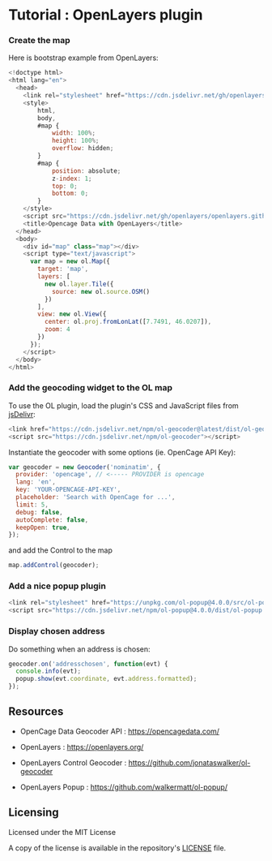 # Tutorial : OpenLayers plugin

### Create the map

Here is bootstrap example from OpenLayers:

```js
<!doctype html>
<html lang="en">
  <head>
    <link rel="stylesheet" href="https://cdn.jsdelivr.net/gh/openlayers/openlayers.github.io@master/en/v6.0.1/css/ol.css" type="text/css">
    <style>
        html,
        body,
        #map {
            width: 100%;
            height: 100%;
            overflow: hidden;
        }
        #map {
            position: absolute;
            z-index: 1;
            top: 0;
            bottom: 0;
        }
    </style>
    <script src="https://cdn.jsdelivr.net/gh/openlayers/openlayers.github.io@master/en/v6.0.1/build/ol.js"></script>
    <title>Opencage Data with OpenLayers</title>
  </head>
  <body>
    <div id="map" class="map"></div>
    <script type="text/javascript">
      var map = new ol.Map({
        target: 'map',
        layers: [
          new ol.layer.Tile({
            source: new ol.source.OSM()
          })
        ],
        view: new ol.View({
          center: ol.proj.fromLonLat([7.7491, 46.0207]),
          zoom: 4
        })
      });
    </script>
  </body>
</html>
```

### Add the geocoding widget to the OL map

To use the OL plugin, load the plugin's CSS and JavaScript files from [jsDelivr](https://www.jsdelivr.com/package/npm/ol-geocoder):

```js
<link href="https://cdn.jsdelivr.net/npm/ol-geocoder@latest/dist/ol-geocoder.min.css" rel="stylesheet">
<script src="https://cdn.jsdelivr.net/npm/ol-geocoder"></script>
```

Instantiate the geocoder with some options (ie. OpenCage API Key):

```js
var geocoder = new Geocoder('nominatim', {
  provider: 'opencage', // <----- PROVIDER is opencage
  lang: 'en',
  key: 'YOUR-OPENCAGE-API-KEY',
  placeholder: 'Search with OpenCage for ...',
  limit: 5,
  debug: false,
  autoComplete: false,
  keepOpen: true,
});
```

and add the Control to the map

```js
map.addControl(geocoder);
```

### Add a nice popup plugin

```js
<link rel="stylesheet" href="https://unpkg.com/ol-popup@4.0.0/src/ol-popup.css" type="text/css" />
<script src="https://cdn.jsdelivr.net/npm/ol-popup@4.0.0/dist/ol-popup.js"></script>
```

### Display chosen address

Do something when an address is chosen:

```js
geocoder.on('addresschosen', function(evt) {
  console.info(evt);
  popup.show(evt.coordinate, evt.address.formatted);
});
```

## Resources

- OpenCage Data Geocoder API : https://opencagedata.com/

- OpenLayers : https://openlayers.org/

- OpenLayers Control Geocoder : https://github.com/jonataswalker/ol-geocoder

- OpenLayers Popup : https://github.com/walkermatt/ol-popup/

## Licensing

Licensed under the MIT License

A copy of the license is available in the repository's [LICENSE](LICENSE) file.
